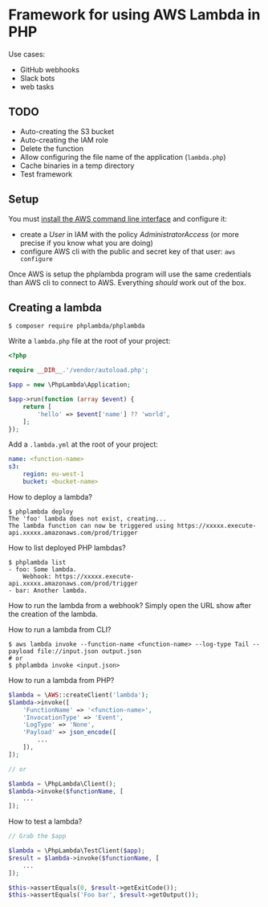 # Framework for using AWS Lambda in PHP

Use cases:

- GitHub webhooks
- Slack bots
- web tasks

## TODO

- Auto-creating the S3 bucket
- Auto-creating the IAM role
- Delete the function
- Allow configuring the file name of the application (`lambda.php`)
- Cache binaries in a temp directory
- Test framework

## Setup

You must [install the AWS command line interface](http://docs.aws.amazon.com/cli/latest/userguide/installing.html) and configure it:

- create a *User* in IAM with the policy *AdministratorAccess* (or more precise if you know what you are doing)
- configure AWS cli with the public and secret key of that user: `aws configure`

Once AWS is setup the phplambda program will use the same credentials than AWS cli to connect to AWS. Everything *should* work out of the box.

## Creating a lambda

```shell
$ composer require phplambda/phplambda
```

Write a `lambda.php` file at the root of your project:

```php
<?php

require __DIR__.'/vendor/autoload.php';

$app = new \PhpLambda\Application;

$app->run(function (array $event) {
    return [
        'hello' => $event['name'] ?? 'world',
    ];
});
```

Add a `.lambda.yml` at the root of your project:

```yaml
name: <function-name>
s3:
    region: eu-west-1
    bucket: <bucket-name>
```

How to deploy a lambda?

```shell
$ phplambda deploy
The 'foo' lambda does not exist, creating...
The lambda function can now be triggered using https://xxxxx.execute-api.xxxxx.amazonaws.com/prod/trigger
```

How to list deployed PHP lambdas?

```shell
$ phplambda list
- foo: Some lambda.
    Webhook: https://xxxxx.execute-api.xxxxx.amazonaws.com/prod/trigger
- bar: Another lambda.
```

How to run the lambda from a webhook? Simply open the URL show after the creation of the lambda.

How to run a lambda from CLI?

```shell
$ aws lambda invoke --function-name <function-name> --log-type Tail --payload file://input.json output.json
# or
$ phplambda invoke <input.json>
```

How to run a lambda from PHP?

```php
$lambda = \AWS::createClient('lambda');
$lambda->invoke([
    'FunctionName' => '<function-name>',
    'InvocationType' => 'Event',
    'LogType' => 'None',
    'Payload' => json_encode([
        ...
    ]),
]);

// or

$lambda = \PhpLambda\Client();
$lambda->invoke($functionName, [
    ...
]);
```

How to test a lambda?

```php
// Grab the $app

$lambda = \PhpLambda\TestClient($app);
$result = $lambda->invoke($functionName, [
    ...
]);

$this->assertEquals(0, $result->getExitCode());
$this->assertEquals('Foo bar', $result->getOutput());
```
